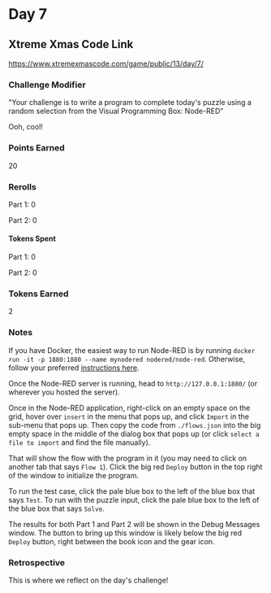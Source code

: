 # Day 7

## Xtreme Xmas Code Link

https://www.xtremexmascode.com/game/public/13/day/7/

### Challenge Modifier

"Your challenge is to write a program to complete today's puzzle using a random selection from the Visual Programming Box: Node-RED"

Ooh, cool!

### Points Earned

20

### Rerolls

Part 1: 0

Part 2: 0

#### Tokens Spent

Part 1: 0

Part 2: 0

### Tokens Earned

2

### Notes

If you have Docker, the easiest way to run Node-RED is by running `docker run -it -p 1880:1880 --name mynodered nodered/node-red`. Otherwise, follow your preferred [instructions here](https://nodered.org/docs/getting-started/local).

Once the Node-RED server is running, head to `http://127.0.0.1:1880/` (or wherever you hosted the server).

Once in the Node-RED application, right-click on an empty space on the grid, hover over `insert` in the menu that pops up, and click `Import` in the sub-menu that pops up. Then copy the code from `./flows.json` into the big empty space in the middle of the dialog box that pops up (or click `select a file to import` and find the file manually).

That will show the flow with the program in it (you may need to click on another tab that says `Flow 1`). Click the big red `Deploy` button in the top right of the window to initialize the program.

To run the test case, click the pale blue box to the left of the blue box that says `Test`. To run with the puzzle input, click the pale blue box to the left of the blue box that says `Solve`.

The results for both Part 1 and Part 2 will be shown in the Debug Messages window. The button to bring up this window is likely below the big red `Deploy` button, right between the book icon and the gear icon.

### Retrospective

This is where we reflect on the day's challenge!
